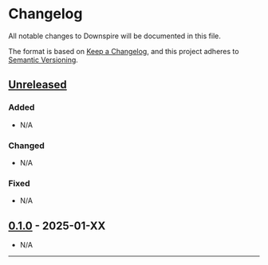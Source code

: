 # Changelog

All notable changes to Downspire will be documented in this file.

The format is based on [Keep a Changelog](https://keepachangelog.com/en/1.0.0/),
and this project adheres to [Semantic Versioning](https://semver.org/spec/v2.0.0.html).

## [Unreleased]

### Added
- N/A

### Changed
- N/A

### Fixed
- N/A

## [0.1.0] - 2025-01-XX

- N/A

---

[Unreleased]: https://github.com/Ery0bay/downspire/compare/v0.1.0...HEAD
[0.1.0]: https://github.com/Ery0bay/downspire/releases/tag/v0.1.0
